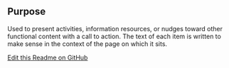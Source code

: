 ## Purpose
Used to present activities, information resources, or nudges toward other functional content with a call to action.  The text of each item is written to make sense in the context of the page on which it sits.


[Edit this Readme on GitHub](https://github.com/wellcomecollection/wellcomecollection.org/edit/main/content/webapp/components/TitledTextList/README.md)

